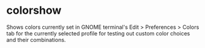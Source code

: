# colorshow
Shows colors currently set in GNOME terminal's Edit > Preferences > Colors tab for the currently selected profile for testing out custom color choices and their combinations.
